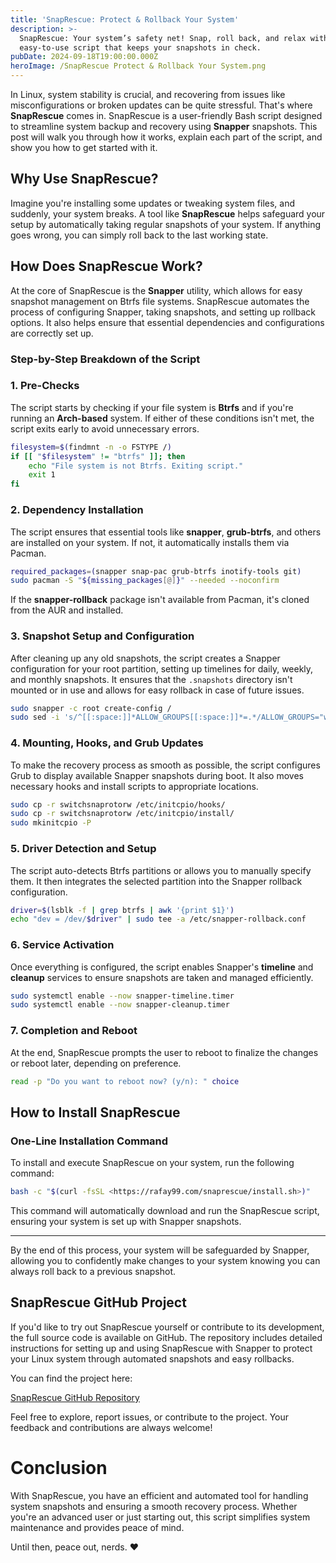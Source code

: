 ```yaml
---
title: 'SnapRescue: Protect & Rollback Your System'
description: >-
  SnapRescue: Your system’s safety net! Snap, roll back, and relax with this
  easy-to-use script that keeps your snapshots in check.
pubDate: 2024-09-18T19:00:00.000Z
heroImage: /SnapRescue Protect & Rollback Your System.png
---
```


In Linux, system stability is crucial, and recovering from issues like misconfigurations or broken updates can be quite stressful. That's where **SnapRescue** comes in. SnapRescue is a user-friendly Bash script designed to streamline system backup and recovery using **Snapper** snapshots. This post will walk you through how it works, explain each part of the script, and show you how to get started with it.

## **Why Use SnapRescue?**

Imagine you're installing some updates or tweaking system files, and suddenly, your system breaks. A tool like **SnapRescue** helps safeguard your setup by automatically taking regular snapshots of your system. If anything goes wrong, you can simply roll back to the last working state.

## **How Does SnapRescue Work?**

At the core of SnapRescue is the **Snapper** utility, which allows for easy snapshot management on Btrfs file systems. SnapRescue automates the process of configuring Snapper, taking snapshots, and setting up rollback options. It also helps ensure that essential dependencies and configurations are correctly set up.

### **Step-by-Step Breakdown of the Script**

### 1. **Pre-Checks**

The script starts by checking if your file system is **Btrfs** and if you're running an **Arch-based** system. If either of these conditions isn't met, the script exits early to avoid unnecessary errors.

```bash
filesystem=$(findmnt -n -o FSTYPE /)
if [[ "$filesystem" != "btrfs" ]]; then
    echo "File system is not Btrfs. Exiting script."
    exit 1
fi
```

### 2. **Dependency Installation**

The script ensures that essential tools like **snapper**, **grub-btrfs**, and others are installed on your system. If not, it automatically installs them via Pacman.

```bash
required_packages=(snapper snap-pac grub-btrfs inotify-tools git)
sudo pacman -S "${missing_packages[@]}" --needed --noconfirm
```

If the **snapper-rollback** package isn't available from Pacman, it's cloned from the AUR and installed.

### 3. **Snapshot Setup and Configuration**

After cleaning up any old snapshots, the script creates a Snapper configuration for your root partition, setting up timelines for daily, weekly, and monthly snapshots. It ensures that the `.snapshots` directory isn't mounted or in use and allows for easy rollback in case of future issues.

```bash
sudo snapper -c root create-config /
sudo sed -i 's/^[[:space:]]*ALLOW_GROUPS[[:space:]]*=.*/ALLOW_GROUPS="wheel"/' /etc/snapper/configs/root
```

### 4. **Mounting, Hooks, and Grub Updates**

To make the recovery process as smooth as possible, the script configures Grub to display available Snapper snapshots during boot. It also moves necessary hooks and install scripts to appropriate locations.

```bash
sudo cp -r switchsnaprotorw /etc/initcpio/hooks/
sudo cp -r switchsnaprotorw /etc/initcpio/install/
sudo mkinitcpio -P
```

### 5. **Driver Detection and Setup**

The script auto-detects Btrfs partitions or allows you to manually specify them. It then integrates the selected partition into the Snapper rollback configuration.

```bash
driver=$(lsblk -f | grep btrfs | awk '{print $1}')
echo "dev = /dev/$driver" | sudo tee -a /etc/snapper-rollback.conf
```

### 6. **Service Activation**

Once everything is configured, the script enables Snapper's **timeline** and **cleanup** services to ensure snapshots are taken and managed efficiently.

```bash
sudo systemctl enable --now snapper-timeline.timer
sudo systemctl enable --now snapper-cleanup.timer
```

### 7. **Completion and Reboot**

At the end, SnapRescue prompts the user to reboot to finalize the changes or reboot later, depending on preference.

```bash
read -p "Do you want to reboot now? (y/n): " choice
```

## **How to Install SnapRescue**

### **One-Line Installation Command**

To install and execute SnapRescue on your system, run the following command:

```bash
bash -c "$(curl -fsSL <https://rafay99.com/snaprescue/install.sh>)"
```

This command will automatically download and run the SnapRescue script, ensuring your system is set up with Snapper snapshots.

***

By the end of this process, your system will be safeguarded by Snapper, allowing you to confidently make changes to your system knowing you can always roll back to a previous snapshot.

## SnapRescue GitHub Project

If you'd like to try out SnapRescue yourself or contribute to its development, the full source code is available on GitHub. The repository includes detailed instructions for setting up and using SnapRescue with Snapper to protect your Linux system through automated snapshots and easy rollbacks.

You can find the project here:

[SnapRescue GitHub Repository](https://github.com/rafay99-epic/SnapRescue)

Feel free to explore, report issues, or contribute to the project. Your feedback and contributions are always welcome!

# **Conclusion**

With SnapRescue, you have an efficient and automated tool for handling system snapshots and ensuring a smooth recovery process. Whether you're an advanced user or just starting out, this script simplifies system maintenance and provides peace of mind.

Until then, peace out, nerds. ❤️
